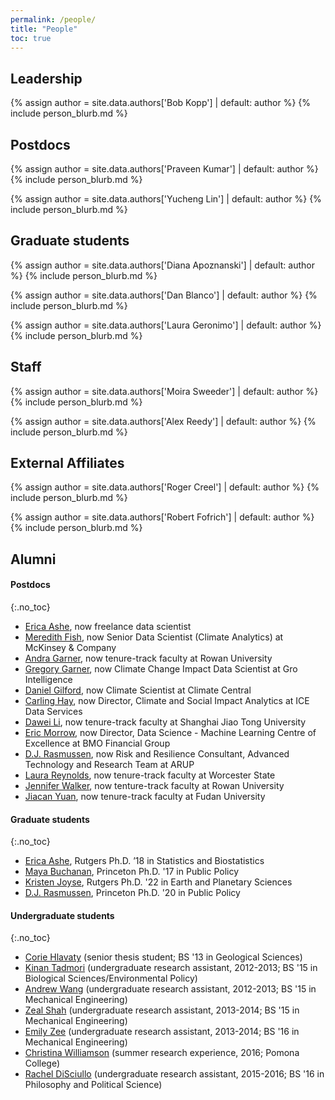 ```yaml
---
permalink: /people/
title: "People" 
toc: true
---
```


## Leadership

{% assign author = site.data.authors['Bob Kopp'] | default: author %}
{% include person_blurb.md %}

## Postdocs

{% assign author = site.data.authors['Praveen Kumar'] | default: author %}
{% include person_blurb.md %}

{% assign author = site.data.authors['Yucheng Lin'] | default: author %}
{% include person_blurb.md %}
  
## Graduate students


{% assign author = site.data.authors['Diana Apoznanski'] | default: author %}
{% include person_blurb.md %}

{% assign author = site.data.authors['Dan Blanco'] | default: author %}
{% include person_blurb.md %}

{% assign author = site.data.authors['Laura Geronimo'] | default: author %}
{% include person_blurb.md %}

## Staff

{% assign author = site.data.authors['Moira Sweeder'] | default: author %}
{% include person_blurb.md %}

{% assign author = site.data.authors['Alex Reedy'] | default: author %}
{% include person_blurb.md %}

## External Affiliates

{% assign author = site.data.authors['Roger Creel'] | default: author %}
{% include person_blurb.md %}

{% assign author = site.data.authors['Robert Fofrich'] | default: author %}
{% include person_blurb.md %}


## Alumni

#### Postdocs
{:.no_toc}

* [Erica Ashe](https://scholar.google.com/citations?user=UZ1-b8IAAAAJ), now freelance data scientist
* [Meredith Fish](https://scholar.google.com/citations?user=ylBUGX4AAAAJ), now Senior Data Scientist (Climate Analytics) at McKinsey & Company
* [Andra Garner](https://sites.google.com/site/andrajreed/home?authuser=0), now tenure-track faculty at Rowan University
* [Gregory Garner](https://sites.google.com/site/gggarner121/), now Climate Change Impact Data Scientist at Gro Intelligence
* [Daniel Gilford](http://danielgilford.com), now Climate Scientist at Climate Central
* [Carling Hay](http://www.carlinghay.com), now Director, Climate and Social Impact Analytics at ICE Data Services
* [Dawei Li](https://scholar.google.com/citations?user=qfAPnEIAAAAJ&hl=en&oi=sra),  now tenure-track faculty at Shanghai Jiao Tong University
* [Eric Morrow](http://www.ericmorrow.ca), now Director, Data Science - Machine Learning Centre of Excellence at BMO Financial Group
* [D.J. Rasmussen](http://www.djrasmussen.co), now Risk and Resilience Consultant, Advanced Technology and Research Team at ARUP
* [Laura Reynolds](https://scholar.google.com/citations?hl=en&user=dsGpWHcAAAAJ), now tenure-track faculty at Worcester State
* [Jennifer Walker](https://scholar.google.com/citations?hl=en&user=0Co0dxEAAAAJ), now tenture-track faculty at Rowan University
* [Jiacan Yuan](https://scholar.google.com/citations?user=FXb2_P0AAAAJ&hl=en), now tenure-track faculty at Fudan University

#### Graduate students
{:.no_toc}

* [Erica Ashe](https://scholar.google.com/citations?user=UZ1-b8IAAAAJ), Rutgers Ph.D. ’18 in Statistics and Biostatistics
* [Maya Buchanan](https://www.linkedin.com/in/maya-buchanan-b544a87/), Princeton Ph.D. '17 in Public Policy
* [Kristen Joyse](https://scholar.google.com/citations?user=CJNSnZcAAAAJ), Rutgers Ph.D. '22 in Earth and Planetary Sciences
* [D.J. Rasmussen](http://www.djrasmussen.co), Princeton Ph.D. '20 in Public Policy

#### Undergraduate students
{:.no_toc}

* [Corie Hlavaty](https://www.linkedin.com/in/corie-hlavaty-7a2a92b2/) (senior thesis student; BS '13 in Geological Sciences)
* [Kinan Tadmori](https://www.linkedin.com/pub/kinan-tadmori/b0/42a/212) (undergraduate research assistant, 2012-2013; BS '15 in Biological Sciences/Environmental Policy)
* [Andrew Wang](https://www.linkedin.com/in/andrewericwang/) (undergraduate research assistant, 2012-2013; BS '15 in Mechanical Engineering)
* [Zeal Shah](https://www.linkedin.com/pub/zeal-shah/a3/902/353) (undergraduate research assistant, 2013-2014; BS '15 in Mechanical Engineering)
* [Emily Zee](https://www.linkedin.com/pub/emily-zee/89/19a/56) (undergraduate research assistant, 2013-2014; BS '16 in Mechanical Engineering)
* [Christina Williamson](http://reu.dimacs.rutgers.edu/~chrisw/) (summer research experience, 2016; Pomona College)
* [Rachel DiSciullo](https://www.linkedin.com/pub/rachel-k-disciullo/8a/931/431) (undergraduate research assistant, 2015-2016; BS '16 in Philosophy and Political Science)

